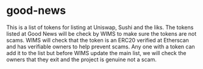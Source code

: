 # good-news
This is a list of tokens for listing at Uniswap, Sushi and the liks. The tokens listed at Good News will be check by WIMS to make sure the tokens are not scams. WIMS will check that the token is an ERC20 verified at Etherscan and has verifiable owners to help prevent scams. Any one with a token can add it to the list but before WIMS update the main list, we will check the owners that they exit and the project is genuine not a scam.
